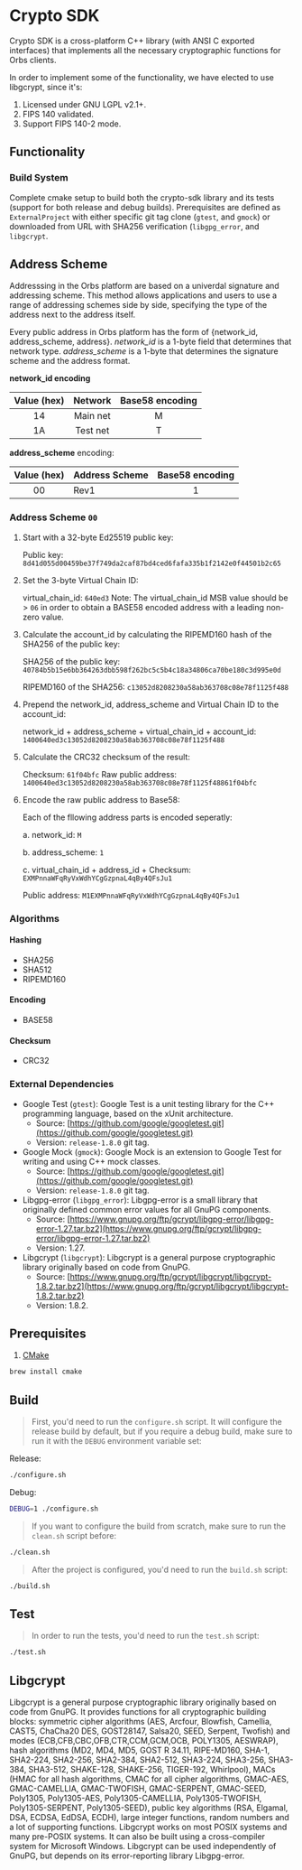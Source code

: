 # Crypto SDK

Crypto SDK is a cross-platform C++ library (with ANSI C exported interfaces) that implements all the necessary cryptographic functions for Orbs clients.

In order to implement some of the functionality, we have elected to use libgcrypt, since it's:

1. Licensed under GNU LGPL v2.1+.
2. FIPS 140 validated.
3. Support FIPS 140-2 mode.

## Functionality

### Build System

Complete cmake setup to build both the crypto-sdk library and its tests (support for both release and debug builds). Prerequisites are defined as `ExternalProject` with either specific git tag clone (`gtest`, and `gmock`) or downloaded from URL with SHA256 verification (`libgpg_error`, and `libgcrypt`.

## Address Scheme
Addresssing in the Orbs platform are based on a univerdal signature and addressing scheme. This method allows applications and users to use a range of addressing schemes side by side, specifying the type of the address next to the address itself.

Every public address in Orbs platform has the form of {network_id, address_scheme, address}. *network_id* is a 1-byte field that determines that network type. *address_scheme* is a 1-byte that determines the signature scheme and the address format.

**network_id encoding**

| Value (hex) | Network     | Base58 encoding |
|:-----------:|:-----------:|:---------------:|
| 14          | Main net    | M               |
| 1A          | Test net    | T               |

**address_scheme** encoding:

| Value (hex) | Address Scheme | Base58 encoding |
|:-----------:|:---------------|:---------------:|
| 00          | Rev1           | 1               |

### Address Scheme `00`

1. Start with a 32-byte Ed25519 public key:

    Public key: `8d41d055d00459be37f749da2caf87bd4ced6fafa335b1f2142e0f44501b2c65`

2. Set the 3-byte Virtual Chain ID:
    
    virtual_chain_id: `640ed3`
    Note: The virtual_chain_id MSB value should be > `06` in order to obtain a BASE58 encoded address with a leading non-zero value.
    
3. Calculate the account_id by calculating the RIPEMD160 hash of the SHA256 of the public key:

    SHA256 of the public key: `40784b5b15e6bb364263dbb598f262bc5c5b4c18a34806ca70be180c3d995e0d`

    RIPEMD160 of the SHA256: `c13052d8208230a58ab363708c08e78f1125f488`

3. Prepend the network_id, address_scheme and Virtual Chain ID to the account_id:

    network_id + address_scheme + virtual_chain_id + account_id: `1400640ed3c13052d8208230a58ab363708c08e78f1125f488`

4. Calculate the CRC32 checksum of the result:

    Checksum: `61f04bfc`
    Raw public address: `1400640ed3c13052d8208230a58ab363708c08e78f1125f48861f04bfc`
  
5. Encode the raw public address to Base58:
    
    Each of the fllowing address parts is encoded seperatly:
    
    a. network_id: `M` 
    
    b. address_scheme: `1` 
    
    c. virtual_chain_id + address_id + Checksum: `EXMPnnaWFqRyVxWdhYCgGzpnaL4qBy4QFsJu1` 
    
    Public address: `M1EXMPnnaWFqRyVxWdhYCgGzpnaL4qBy4QFsJu1`


### Algorithms

#### Hashing

* SHA256
* SHA512
* RIPEMD160

#### Encoding

* BASE58

#### Checksum

* CRC32

### External Dependencies

* Google Test (`gtest`): Google Test is a unit testing library for the C++ programming language, based on the xUnit architecture.
  * Source: [https://github.com/google/googletest.git](https://github.com/google/googletest.git)
  * Version: `release-1.8.0` git tag.
* Google Mock (`gmock`): Google Mock is an extension to Google Test for writing and using C++ mock classes.
  * Source: [https://github.com/google/googletest.git](https://github.com/google/googletest.git)
  * Version: `release-1.8.0` git tag.
* Libgpg-error (`libgpg_error`): Libgpg-error is a small library that originally defined common error values for all GnuPG components.
  * Source: [https://www.gnupg.org/ftp/gcrypt/libgpg-error/libgpg-error-1.27.tar.bz2](https://www.gnupg.org/ftp/gcrypt/libgpg-error/libgpg-error-1.27.tar.bz2)
  * Version: 1.27.
* Libgcrypt (`libgcrypt`): Libgcrypt is a general purpose cryptographic library originally based on code from GnuPG.
  * Source: [https://www.gnupg.org/ftp/gcrypt/libgcrypt/libgcrypt-1.8.2.tar.bz2](https://www.gnupg.org/ftp/gcrypt/libgcrypt/libgcrypt-1.8.2.tar.bz2)
  * Version: 1.8.2.

## Prerequisites

1. [CMake](https://cmake.org)

```bash
brew install cmake
```

## Build

> First, you'd need to run the `configure.sh` script. It will configure the release build by default, but if you require a debug build, make sure to run it with the `DEBUG` environment variable set:

Release:

```bash
./configure.sh
```

Debug:

```bash
DEBUG=1 ./configure.sh
```

> If you want to configure the build from scratch, make sure to run the `clean.sh` script before:

```bash
./clean.sh
```

> After the project is configured, you'd need to run the `build.sh` script:

```bash
./build.sh
```

## Test

> In order to run the tests, you'd need to run the `test.sh` script:

```bash
./test.sh
```

## Libgcrypt

Libgcrypt is a general purpose cryptographic library originally based on code from GnuPG. It provides
functions for all cryptographic building blocks: symmetric cipher algorithms (AES, Arcfour, Blowfish, Camellia,
CAST5, ChaCha20 DES, GOST28147, Salsa20, SEED, Serpent, Twofish) and modes (ECB,CFB,CBC,OFB,CTR,CCM,GCM,OCB,
POLY1305, AESWRAP), hash algorithms (MD2, MD4, MD5, GOST R 34.11, RIPE-MD160, SHA-1, SHA2-224, SHA2-256,
SHA2-384, SHA2-512, SHA3-224, SHA3-256, SHA3-384, SHA3-512, SHAKE-128, SHAKE-256, TIGER-192, Whirlpool), MACs
(HMAC for all hash algorithms, CMAC for all cipher algorithms, GMAC-AES, GMAC-CAMELLIA, GMAC-TWOFISH,
GMAC-SERPENT, GMAC-SEED, Poly1305, Poly1305-AES, Poly1305-CAMELLIA, Poly1305-TWOFISH, Poly1305-SERPENT,
Poly1305-SEED), public key algorithms (RSA, Elgamal, DSA, ECDSA, EdDSA, ECDH), large integer functions, random
numbers and a lot of supporting functions.
Libgcrypt works on most POSIX systems and many pre-POSIX systems. It can also be built using a cross-compiler
system for Microsoft Windows.
Libgcrypt can be used independently of GnuPG, but depends on its error-reporting library Libgpg-error.
